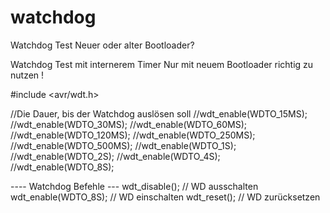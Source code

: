 # watchdog
Watchdog Test Neuer oder alter Bootloader?

Watchdog Test mit internerem Timer
Nur mit neuem Bootloader richtig zu nutzen !

#include <avr/wdt.h>
 
  //Die Dauer, bis der Watchdog auslösen soll
  //wdt_enable(WDTO_15MS);
  //wdt_enable(WDTO_30MS);
  //wdt_enable(WDTO_60MS);
  //wdt_enable(WDTO_120MS);
  //wdt_enable(WDTO_250MS);
  //wdt_enable(WDTO_500MS);
  //wdt_enable(WDTO_1S);
  //wdt_enable(WDTO_2S);
  //wdt_enable(WDTO_4S);
  //wdt_enable(WDTO_8S);

---- Watchdog Befehle ---
    wdt_disable();        // WD ausschalten
    wdt_enable(WDTO_8S);  // WD einschalten 
    wdt_reset();          // WD zurücksetzen 
